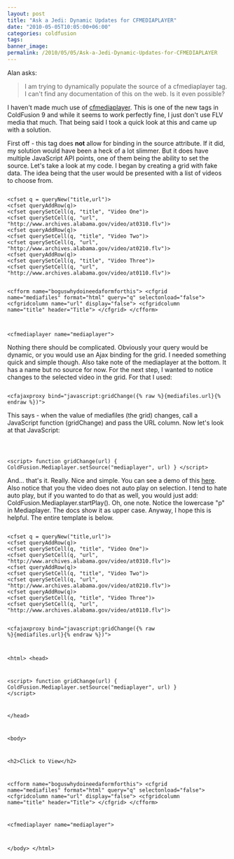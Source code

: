 ```yaml
---
layout: post
title: "Ask a Jedi: Dynamic Updates for CFMEDIAPLAYER"
date: "2010-05-05T10:05:00+06:00"
categories: coldfusion 
tags: 
banner_image: 
permalink: /2010/05/05/Ask-a-Jedi-Dynamic-Updates-for-CFMEDIAPLAYER
---
```


Alan asks:
<p>
<blockquote>
I am trying to dynamically populate the source of a cfmediaplayer tag. I can't find any documentation of this on the web.  Is it even possible?
</blockquote>
<!--more-->
<p>
I haven't made much use of <a href="http://help.adobe.com/en_US/ColdFusion/9.0/CFMLRef/WSE66DB0CD-E16D-49e7-AAEE-F51F9580554E.html">cfmediaplayer</a>. This is one of the new tags in ColdFusion 9 and while it seems to work perfectly fine, I just don't use FLV media that much. That being said I took a quick look at this and came up with a solution.
<p>
First off - this tag does <b>not</b> allow for binding in the source attribute. If it did, my solution would have been a heck of a lot slimmer. But it does have multiple JavaScript API points, one of them being the ability to set the source. Let's take a look at my code. I began by creating a grid with fake data. The idea being that the user would be presented with a list of videos to choose from.
<p>
<code>
&lt;cfset q = queryNew("title,url")&gt;
&lt;cfset queryAddRow(q)&gt;
&lt;cfset querySetCell(q, "title", "Video One")&gt;
&lt;cfset querySetCell(q, "url", "http://www.archives.alabama.gov/video/at0310.flv")&gt;
&lt;cfset queryAddRow(q)&gt;
&lt;cfset querySetCell(q, "title", "Video Two")&gt;
&lt;cfset querySetCell(q, "url", "http://www.archives.alabama.gov/video/at0210.flv")&gt;
&lt;cfset queryAddRow(q)&gt;
&lt;cfset querySetCell(q, "title", "Video Three")&gt;
&lt;cfset querySetCell(q, "url", "http://www.archives.alabama.gov/video/at0110.flv")&gt;

&lt;cfform name="boguswhydoineedaformforthis"&gt;
&lt;cfgrid name="mediafiles" format="html" query="q" selectonload="false"&gt;
	&lt;cfgridcolumn name="url" display="false"&gt;
	&lt;cfgridcolumn name="title" header="Title"&gt;
&lt;/cfgrid&gt;
&lt;/cfform&gt;

&lt;cfmediaplayer name="mediaplayer"&gt;
</code>
<p>
Nothing there should be complicated. Obviously your query would be dynamic, or you would use an Ajax binding for the grid. I needed something quick and simple though. Also take note of the mediaplayer at the bottom. It has a name but no source for now. For the next step, I wanted to notice changes to the selected video in the grid. For that I used:
<p>
<code>
&lt;cfajaxproxy bind="javascript:gridChange({% raw %}{mediafiles.url}{% endraw %})"&gt;
</code>
<p>
This says - when the value of mediafiles (the grid) changes, call a JavaScript function (gridChange) and pass the URL column. Now let's look at that JavaScript:
<p>
<code>

&lt;script&gt;
function gridChange(url) {
	ColdFusion.Mediaplayer.setSource("mediaplayer", url)
}
&lt;/script&gt;
</code>
<p>

And... that's it. Really. Nice and simple. You can see a demo of this <a href="http://www.raymondcamden.com/demos/may52010/test3.cfm">here</a>. Also notice that you the video does not auto play on selection. I tend to hate auto play, but if you wanted to do that as well, you would just add: ColdFusion.Mediaplayer.startPlay(). Oh, one note. Notice the lowercase "p" in Mediaplayer. The docs show it as upper case. Anyway, I hope this is helpful. The entire template is below.

<p>

<code>
&lt;cfset q = queryNew("title,url")&gt;
&lt;cfset queryAddRow(q)&gt;
&lt;cfset querySetCell(q, "title", "Video One")&gt;
&lt;cfset querySetCell(q, "url", "http://www.archives.alabama.gov/video/at0310.flv")&gt;
&lt;cfset queryAddRow(q)&gt;
&lt;cfset querySetCell(q, "title", "Video Two")&gt;
&lt;cfset querySetCell(q, "url", "http://www.archives.alabama.gov/video/at0210.flv")&gt;
&lt;cfset queryAddRow(q)&gt;
&lt;cfset querySetCell(q, "title", "Video Three")&gt;
&lt;cfset querySetCell(q, "url", "http://www.archives.alabama.gov/video/at0110.flv")&gt;

&lt;cfajaxproxy bind="javascript:gridChange({% raw %}{mediafiles.url}{% endraw %})"&gt;

&lt;html&gt;
&lt;head&gt;

&lt;script&gt;
function gridChange(url) {
	ColdFusion.Mediaplayer.setSource("mediaplayer", url)
}
&lt;/script&gt;

&lt;/head&gt;

&lt;body&gt;

&lt;h2&gt;Click to View&lt;/h2&gt;

&lt;cfform name="boguswhydoineedaformforthis"&gt;
&lt;cfgrid name="mediafiles" format="html" query="q" selectonload="false"&gt;
	&lt;cfgridcolumn name="url" display="false"&gt;
	&lt;cfgridcolumn name="title" header="Title"&gt;
&lt;/cfgrid&gt;
&lt;/cfform&gt;

&lt;cfmediaplayer name="mediaplayer"&gt;

&lt;/body&gt;
&lt;/html&gt;
</code>